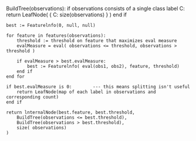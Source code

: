 


BuildTree(observations):
	if observations consists of a single class label C:
		return LeafNode( { C: size(observations) } )
	end if

	best := Featurelnfo(0, null, null)
	
	for feature in features(observations):
		threshold := threshold on feature that maximizes eval measure
		evalMeasure = eval( observations <= threshold, observations > threshold )

		if evalMeasure > best.evalMeasure:
			best := Featurelnfo( eval(obs1, obs2), feature, threshold)
		end if
	end for

	if best.evalMeasure is 0:		 --- this means splitting isn't useful
		return LeafNode(map of each label in observations and corresponding count)
	end if

	return lnternalNode(best.feature, best.threshold,
		BuildTree(observations <= best.threshold),
		BuildTree(observations > best.threshold),
		size( observations) 
	)
